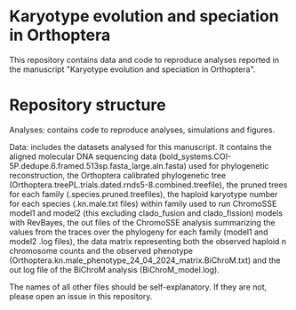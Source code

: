# Karyotype evolution and speciation in Orthoptera
This repository contains data and code to reproduce analyses reported in the manuscript "Karyotype evolution and speciation in Orthoptera".

# Repository structure
Analyses: contains code to reproduce analyses, simulations and figures.

Data: includes the datasets analysed for this manuscript. It contains the aligned molecular DNA sequencing data (bold_systems.COI-5P.dedupe.6.framed.513sp.fasta_large.aln.fasta) used for phylogenetic reconstruction, the Orthoptera calibrated phylogenetic tree (Orthoptera.treePL.trials.dated.rnds5-8.combined.treefile), the pruned trees for each family (.species.pruned.treefiles), the haploid karyotype number for each species (.kn.male.txt files) within family used to run ChromoSSE model1 and model2 (this excluding clado_fusion and clado_fission) models with RevBayes, the out files of the ChromoSSE analysis summarizing the values from the traces over the phylogeny for each family (model1 and model2 .log files), the data matrix representing both the observed haploid n chromosome counts and the observed phenotype (Orthoptera.kn.male_phenotype_24_04_2024_matrix.BiChroM.txt) and the out log file of the BiChroM analysis (BiChroM_model.log).

The names of all other files should be self-explanatory. If they are not, please open an issue in this repository.

